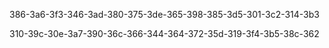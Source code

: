 386-3a6-3f3-346-3ad-380-375-3de-365-398-385-3d5-301-3c2-314-3b3

310-39c-30e-3a7-390-36c-366-344-364-372-35d-319-3f4-3b5-38c-362
